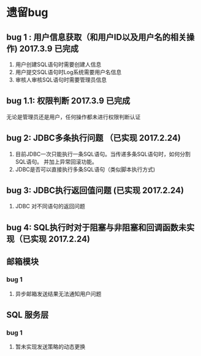 # 遗留bug

## bug 1 : 用户信息获取（和用户ID以及用户名的相关操作) 2017.3.9 已完成
1. 用户创建SQL语句时需要创建人信息
2. 用户提交SQL语句时Log系统需要用户名信息
3. 审核人审核SQL语句时需要管理员信息

## bug 1.1: 权限判断 2017.3.9 已完成
无论是管理员还是用户，任何操作都未进行权限判断认证

## bug 2: JDBC多条执行问题 （已实现 2017.2.24)
1. 目前JDBC一次只能执行一条SQL语句。当传递多条SQL语句时，如何分割SQL语句。
并加上异常回滚功能。
2. JDBC是否可以直接执行多条SQL语句（类似脚本执行方式)

## bug 3: JDBC执行返回值问题 (已实现 2017.2.24)
1. JDBC 对不同语句的返回问题

## bug 4: SQL执行时对于阻塞与非阻塞和回调函数未实现（已实现 2017.2.24)


## 邮箱模块 

### bug 1
1. 异步邮箱发送结果无法通知用户问题


## SQL 服务层

### bug 1
1. 暂未实现发送策略的动态更换
